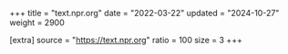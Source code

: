 +++
title = "text.npr.org"
date = "2022-03-22"
updated = "2024-10-27"
weight = 2900

[extra]
source = "https://text.npr.org"
ratio = 100
size = 3
+++
